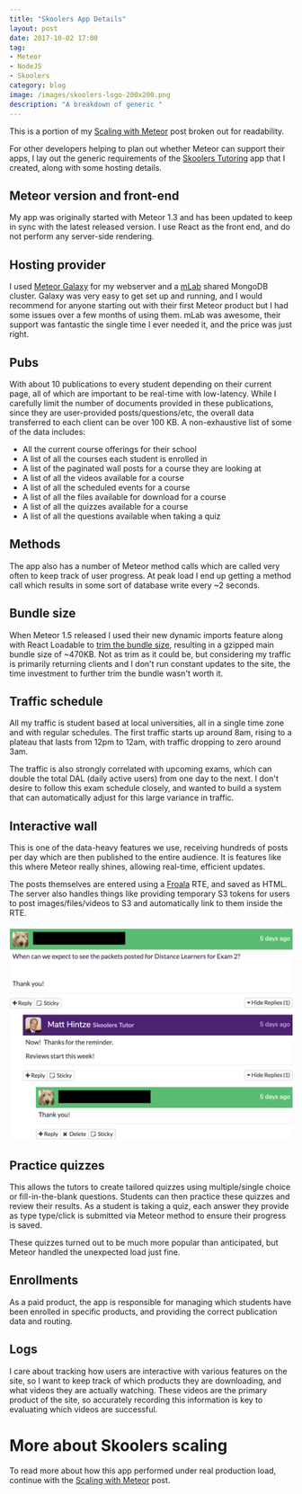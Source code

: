 ```yaml
---
title: "Skoolers App Details"
layout: post
date: 2017-10-02 17:00
tag:
- Meteor
- NodeJS
- Skoolers
category: blog
image: /images/skoolers-logo-200x200.png
description: "A breakdown of generic "
---
```

This is a portion of my [Scaling with Meteor](/blog/scaling-with-meteor) post broken out for readability. 

For other developers helping to plan out whether Meteor can support their apps, I lay out the generic requirements of the [Skoolers Tutoring](/projects/skoolers) app that I created, along with some hosting details.

## Meteor version and front-end

My app was originally started with Meteor 1.3 and has been updated to keep in sync with the latest released version. I use React as the front end, and do not perform any server-side rendering.

## Hosting provider

I used [Meteor Galaxy](https://www.meteor.com/hosting) for my webserver and a [mLab](https://mlab.com/) shared MongoDB cluster. Galaxy was very easy to get set up and running, and I would recommend for anyone starting out with their first Meteor product but I had some issues over a few months of using them. mLab was awesome, their support was fantastic the single time I ever needed it, and the price was just right.

## Pubs

With about 10 publications to every student depending on their current page, all of which are important to be real-time with low-latency. While I carefully limit the number of documents provided in these publications, since they are user-provided posts/questions/etc, the overall data transferred to each client can be over 100 KB. A non-exhaustive list of some of the data includes:

 - All the current course offerings for their school
 - A list of all the courses each student is enrolled in
 - A list of the paginated wall posts for a course they are looking at
 - A list of all the videos available for a course
 - A list of all the scheduled events for a course
 - A list of all the files available for download for a course
 - A list of all the quizzes available for a course
 - A list of all the questions available when taking a quiz

## Methods

The app also has a number of Meteor method calls which are called very often to keep track of user progress. At peak load I end up getting a method call which results in some sort of database write every ~2 seconds.

## Bundle size

When Meteor 1.5 released I used their new dynamic imports feature along with React Loadable to [trim the bundle size](/blog/code-splitting-with-meteor-dynamic-imports-and-react-loadable), resulting in a gzipped main bundle size of ~470KB. Not as trim as it could be, but considering my traffic is primarily returning clients and I don't run constant updates to the site, the time investment to further trim the bundle wasn't worth it.

## Traffic schedule

All my traffic is student based at local universities, all in a single time zone and with regular schedules. The first traffic starts up around 8am, rising to a plateau that lasts from 12pm to 12am, with traffic dropping to zero around 3am.

The traffic is also strongly correlated with upcoming exams, which can double the total DAL (daily active users) from one day to the next. I don't desire to follow this exam schedule closely, and wanted to build a system that can automatically adjust for this large variance in traffic.

## Interactive wall

This is one of the data-heavy features we use, receiving hundreds of posts per day which are then published to the entire audience. It is features like this where Meteor really shines, allowing real-time, efficient updates.

The posts themselves are entered using a [Froala](https://www.froala.com/) RTE, and saved as HTML. The server also handles things like providing temporary S3 tokens for users to post images/files/videos to S3 and automatically link to them inside the RTE.

![skoolers wall](/images/skoolers-wall.png "Skoolers Wall")

## Practice quizzes

This allows the tutors to create tailored quizzes using multiple/single choice or fill-in-the-blank questions. Students can then practice these quizzes and review their results. As a student is taking a quiz, each answer they provide as type type/click is submitted via Meteor method to ensure their progress is saved.

These quizzes turned out to be much more popular than anticipated, but Meteor handled the unexpected load just fine.

## Enrollments

As a paid product, the app is responsible for managing which students have been enrolled in specific products, and providing the correct publication data and routing.

## Logs

I care about tracking how users are interactive with various features on the site, so I want to keep track of which products they are downloading, and what videos they are actually watching. These videos are the primary product of the site, so accurately recording this information is key to evaluating which videos are successful.

# More about Skoolers scaling

To read more about how this app performed under real production load, continue with the [Scaling with Meteor](/blog/scaling-with-meteor) post.

